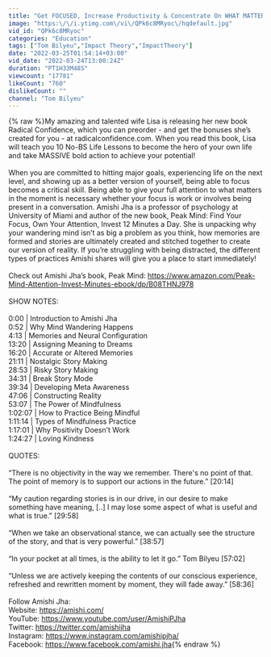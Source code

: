 ```yaml
---
title: "Get FOCUSED, Increase Productivity & Concentrate On WHAT MATTERS | Amishi Jha"
image: "https:\/\/i.ytimg.com\/vi\/QPk6c8MRyoc\/hqdefault.jpg"
vid_id: "QPk6c8MRyoc"
categories: "Education"
tags: ["Tom Bilyeu","Impact Theory","ImpactTheory"]
date: "2022-03-25T01:54:14+03:00"
vid_date: "2022-03-24T13:00:24Z"
duration: "PT1H33M48S"
viewcount: "17781"
likeCount: "760"
dislikeCount: ""
channel: "Tom Bilyeu"
---
```

{% raw %}My amazing and talented wife Lisa is releasing her new book Radical Confidence, which you can preorder - and get the bonuses she’s created for you - at radicalconfidence.com. When you read this book, Lisa will teach you 10 No-BS Life Lessons to become the hero of your own life and take MASSIVE bold action to achieve your potential!<br /><br />When you are committed to hitting major goals, experiencing life on the next level, and showing up as a better version of yourself, being able to focus becomes a critical skill. Being able to give your full attention to what matters in the moment is necessary whether your focus is work or involves being present in a conversation. Amishi Jha  is a professor of psychology at University of Miami and author of the new book, Peak Mind: Find Your Focus, Own Your Attention, Invest 12 Minutes a Day. She is unpacking why your wandering mind isn’t as big a problem as you think, how memories are formed and stories are ultimately created and stitched together to create our version of reality. If you’re struggling with being distracted, the different types of practices Amishi shares will give you a place to start immediately!<br /><br />Check out Amishi Jha’s book, Peak Mind: <a rel="nofollow" target="blank" href="https://www.amazon.com/Peak-Mind-Attention-Invest-Minutes-ebook/dp/B08THNJ978">https://www.amazon.com/Peak-Mind-Attention-Invest-Minutes-ebook/dp/B08THNJ978</a> <br /><br />SHOW NOTES:<br /><br />0:00 | Introduction to Amishi Jha<br />0:52 | Why Mind Wandering Happens<br />4:13 | Memories and Neural Configuration<br />13:20 | Assigning Meaning to Dreams<br />16:20 | Accurate or Altered Memories<br />21:11 | Nostalgic Story Making <br />28:53 | Risky Story Making<br />34:31 | Break Story Mode<br />39:34 | Developing Meta Awareness<br />47:06 | Constructing Reality<br />53:07 | The Power of Mindfulness<br />1:02:07 | How to Practice Being Mindful<br />1:11:14 | Types of Mindfulness Practice<br />1:17:01 | Why Positivity Doesn’t Work<br />1:24:27 | Loving Kindness<br /><br />QUOTES:<br /><br />“There is no objectivity in the way we remember. There's no point of that. The point of memory is to support our actions in the future.” [20:14]<br /><br />“My caution regarding stories is in our drive, in our desire to make something have meaning, [..] I may lose some aspect of what is useful and what is true.” [29:58]<br /><br />“When we take an observational stance, we can actually see the structure of the story, and that is very powerful.” [38:57]<br /><br />“In your pocket at all times, is the ability to let it go.” Tom Bilyeu [57:02]<br /><br />“Unless we are actively keeping the contents of our conscious experience, refreshed and rewritten moment by moment, they will fade away.” [58:36]<br /><br />Follow Amishi Jha: <br />Website: <a rel="nofollow" target="blank" href="https://amishi.com/">https://amishi.com/</a> <br />YouTube: <a rel="nofollow" target="blank" href="https://www.youtube.com/user/AmishiPJha">https://www.youtube.com/user/AmishiPJha</a>  <br />Twitter: <a rel="nofollow" target="blank" href="https://twitter.com/amishijha">https://twitter.com/amishijha</a>  <br />Instagram: <a rel="nofollow" target="blank" href="https://www.instagram.com/amishipjha/">https://www.instagram.com/amishipjha/</a> <br />Facebook: <a rel="nofollow" target="blank" href="https://www.facebook.com/amishi.jha">https://www.facebook.com/amishi.jha</a>{% endraw %}
